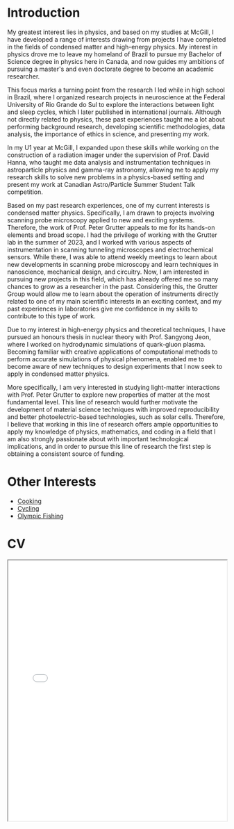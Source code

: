 # Introduction

My greatest interest lies in physics, and based on my studies at McGill, I have developed a range of interests drawing from projects I have completed in the fields of condensed matter and high-energy physics. My interest in physics drove me to leave my homeland of Brazil to pursue my Bachelor of Science degree in physics here in Canada, and now guides my ambitions of pursuing a master's and even doctorate degree to become an academic researcher. 

This focus marks a turning point from the research I led while in high school in Brazil, where I organized research projects in neuroscience at the Federal University of Rio Grande do Sul to explore the interactions between light and sleep cycles, which I later published in international journals. Although not directly related to physics, these past experiences taught me a lot about performing background research, developing scientific methodologies, data analysis, the importance of ethics in science, and presenting my work. 

In my U1 year at McGill, I expanded upon these skills while working on the construction of a radiation imager under the supervision of Prof. David Hanna, who taught me data analysis and instrumentation techniques in astroparticle physics and gamma-ray astronomy, allowing me to apply my research skills to solve new problems in a physics-based setting and present my work at Canadian Astro/Particle Summer Student Talk competition.

Based on my past research experiences, one of my current interests is condensed matter physics. Specifically, I am drawn to projects involving scanning probe microscopy applied to new and exciting systems. Therefore, the work of Prof. Peter Grutter appeals to me for its hands-on elements and broad scope. I had the privilege of working with the Grutter lab in the summer of 2023, and I worked with various aspects of instrumentation in scanning tunneling microscopes and electrochemical sensors. While there, I was able to attend weekly meetings to learn about new developments in scanning probe microscopy and learn techniques in nanoscience, mechanical design, and circuitry. Now, I am interested in pursuing new projects in this field, which has already offered me so many chances to grow as a researcher in the past. Considering this, the Grutter Group would allow me to learn about the operation of instruments directly related to one of my main scientific interests in an exciting context, and my past experiences in laboratories give me confidence in my skills to contribute to this type of work. 

Due to my interest in high-energy physics and theoretical techniques, I have pursued an honours thesis in nuclear theory with Prof. Sangyong Jeon, where I worked on hydrodynamic simulations of quark-gluon plasma. Becoming familiar with creative applications of computational methods to perform accurate simulations of physical phenomena, enabled me to become aware of new techniques to design experiments that I now seek to apply in condensed matter physics. 

More specifically, I am very interested in studying light-matter interactions with Prof. Peter Grutter to explore new properties of matter at the most fundamental level. This line of research would further motivate the development of material science techniques with improved reproducibility and better photoelectric-based technologies, such as solar cells. Therefore, I believe that working in this line of research offers ample opportunities to apply my knowledge of physics, mathematics, and coding in a field that I am also strongly passionate about with important technological implications, and in order to pursue this line of research the first step is obtaining a consistent source of funding.



# Other Interests

- [Cooking](./cooking.md)
- [Cycling](./cycling.md)
- [Olympic Fishing](./fishing.md)


# CV

<!-- How to embed a PDF -->
<iframe width="100%" height="600" src="./media/Caumo_Guilherme_CV.pdf">